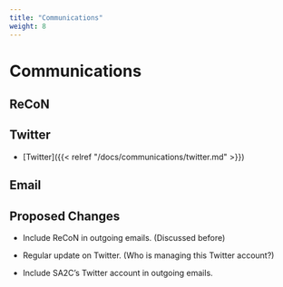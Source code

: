 ```yaml
---
title: "Communications"
weight: 8
---
```


# Communications

## ReCoN

## Twitter

- [Twitter]({{< relref "/docs/communications/twitter.md" >}})

## Email

## Proposed Changes

- Include ReCoN in outgoing emails. (Discussed before) 

- Regular update on Twitter. (Who is managing this Twitter account?) 

- Include SA2C’s Twitter account in outgoing emails. 
